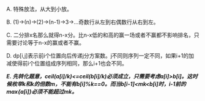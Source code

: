 A. 特殊放法，从大到小放。

B. (1)->(n)->(2)->(n-1)->3->...奇数行从左到右偶数行从右到左。

C. 二分排x名那么就得n-x分。比n-x低的和高的赢一场或者不赢都不影响排名，只需要讨论等于n-x的赢或者不赢。

D. dp[i,j]表示前i个位置向后传递j分方案数。j不同则序列一定不同，如果i+1的加减使得前i个位置组成序列相同，那么i+1也会不同。

***E. 先转化题意，ceil(a[i]/k)<=ceil(b[i]/k)必须成立，只需要考虑a[i]>b[i]。这时候枚举k和k的倍数m，不能有b[i]%k==0。而当b[i-1]<mk<b[i]时，i-1前的max{a[i]}必须不能超过mk。***
